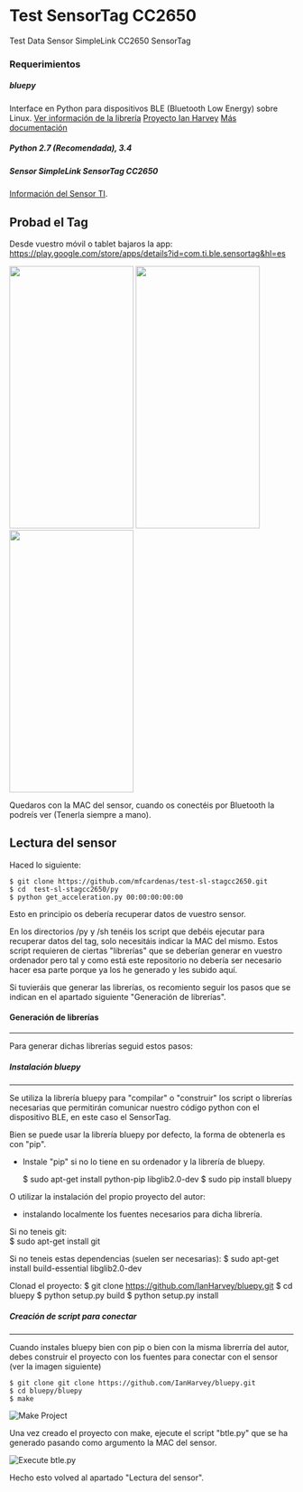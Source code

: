 # Test SensorTag CC2650
Test Data Sensor SimpleLink CC2650 SensorTag

### Requerimientos
##### bluepy
Interface en Python para dispositivos BLE (Bluetooth Low Energy) sobre Linux.
[Ver información de la librería](http://ianharvey.github.io/bluepy-doc/)
[Proyecto Ian Harvey](https://github.com/IanHarvey/bluepy.git)
[Más documentación](http://www.elinux.org/RPi_Bluetooth_LE)

##### Python 2.7 (Recomendada), 3.4 

##### Sensor SimpleLink SensorTag CC2650
[Información del Sensor TI](http://www.ti.com/sensortag).

Probad el Tag
-------------
Desde vuestro móvil o tablet bajaros la app:
https://play.google.com/store/apps/details?id=com.ti.ble.sensortag&hl=es

<img src="https://github.com/mfcardenas/test-sl-stagcc2650/blob/master/img/img-slst.png" height="465px" width="220px" />
<img src="https://github.com/mfcardenas/test-sl-stagcc2650/blob/master/img/img-connect.png" height="465px" width="220px" />
<img src="https://github.com/mfcardenas/test-sl-stagcc2650/blob/master/img/img-data-s.png" height="465px" width="220px" />


Quedaros con la MAC del sensor, cuando os conectéis por Bluetooth la podreís ver (Tenerla siempre a mano).

Lectura del sensor
------------------
Haced lo siguiente:

    $ git clone https://github.com/mfcardenas/test-sl-stagcc2650.git
    $ cd  test-sl-stagcc2650/py
    $ python get_acceleration.py 00:00:00:00:00

Esto en principio os debería recuperar datos de vuestro sensor.
 
En los directorios /py y /sh tenéis los script que debéis ejecutar para recuperar datos del tag, solo necesitáis indicar la MAC del mismo. 
Estos script requieren de ciertas "librerías" que se deberían generar en vuestro ordenador pero tal y como está este repositorio no debería ser necesario hacer esa parte porque ya los he generado y les subido aquí.

Si tuvieráis que generar las librerías, os recomiento seguir los pasos que se indican en el apartado siguiente "Generación de librerías".

#### Generación de librerías
-----------------------

Para generar dichas librerías seguid estos pasos:

##### Instalación bluepy
------------------
Se utiliza la librería bluepy para "compilar" o "construir" los script o librerías necesarias que permitirán comunicar nuestro código python con el dispositivo BLE, en este caso el SensorTag.

Bien se puede usar la librería bluepy por defecto, la forma de obtenerla es con "pip".
- Instale "pip" si no lo tiene en su ordenador y la librería de bluepy. 

    $ sudo apt-get install python-pip libglib2.0-dev
    $ sudo pip install bluepy

O utilizar la instalación del propio proyecto del autor:
- instalando localmente los fuentes necesarios para dicha librería.

Si no teneis git:  
    $ sudo apt-get install git

Si no teneis estas dependencias (suelen ser necesarias):
    $ sudo apt-get install build-essential libglib2.0-dev

Clonad el proyecto:
    $ git clone https://github.com/IanHarvey/bluepy.git
    $ cd bluepy
    $ python setup.py build
    $ python setup.py install


##### Creación de script para conectar
--------------------------------------------------
Cuando instales bluepy bien con pip o bien con la misma librerría del autor, debes construir el proyecto con los fuentes para conectar con el sensor (ver la imagen siguiente)

    $ git clone git clone https://github.com/IanHarvey/bluepy.git
    $ cd bluepy/bluepy
    $ make

![Make Project](https://github.com/mfcardenas/test-sl-stagcc2650/blob/master/img/make-install.bmp)
 
Una vez creado el proyecto con make, ejecute el script "btle.py" que se ha generado pasando como argumento la MAC del sensor.

![Execute btle.py](https://github.com/mfcardenas/test-sl-stagcc2650/blob/master/img/get-ingo-sensortag.bmp)

Hecho esto volved al apartado "Lectura del sensor".


